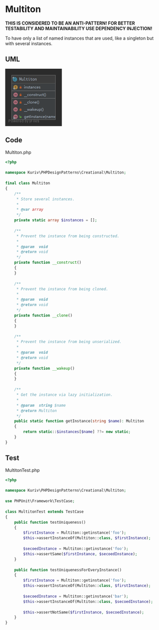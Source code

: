 # Multiton

**THIS IS CONSIDERED TO BE AN ANTI-PATTERN! FOR BETTER TESTABILITY AND MAINTAINABILITY USE DEPENDENCY INJECTION!**

To have only a list of named instances that are used, like a singleton but with several instances.

## UML

![Multiton](Multiton.png)

## Code

Multiton.php

```php
<?php

namespace Kuriv\PHPDesignPatterns\Creational\Multiton;

final class Multiton
{
    /**
     * Store several instances.
     *
     * @var array
     */
    private static array $instances = [];

    /**
     * Prevent the instance from being constructed.
     *
     * @param  void
     * @return void
     */
    private function __construct()
    {
    }

    /**
     * Prevent the instance from being cloned.
     *
     * @param  void
     * @return void
     */
    private function __clone()
    {
    }

    /**
     * Prevent the instance from being unserialized.
     *
     * @param  void
     * @return void
     */
    private function __wakeup()
    {
    }

    /**
     * Get the instance via lazy initialization.
     *
     * @param  string $name
     * @return Multiton
     */
    public static function getInstance(string $name): Multiton
    {
        return static::$instances[$name] ??= new static;
    }
}

```

## Test

MultitonTest.php

```php
<?php

namespace Kuriv\PHPDesignPatterns\Creational\Multiton;

use PHPUnit\Framework\TestCase;

class MultitonTest extends TestCase
{
    public function testUniqueness()
    {
        $firstInstance = Multiton::getinstance('foo');
        $this->assertInstanceOf(Multiton::class, $firstInstance);

        $secoedInstance = Multiton::getinstance('foo');
        $this->assertSame($firstInstance, $secoedInstance);
    }

    public function testUniquenessForEveryInstance()
    {
        $firstInstance = Multiton::getinstance('foo');
        $this->assertInstanceOf(Multiton::class, $firstInstance);

        $secoedInstance = Multiton::getinstance('bar');
        $this->assertInstanceOf(Multiton::class, $secoedInstance);

        $this->assertNotSame($firstInstance, $secoedInstance);
    }
}

```

